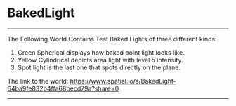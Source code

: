 # BakedLight
 ------------------------------------------------------------------------------------
The Following World Contains Test Baked Lights of three different kinds:

1. Green Spherical displays how baked point light looks like.
2. Yellow Cylindrical depicts area light with level 5 intensity.
3. Spot light is the last one that spots directly on the plane.

The link to the world: https://www.spatial.io/s/BakedLight-64ba9fe832b4ffa68becd79a?share=0

-------------------------------------------------------------------------------------
